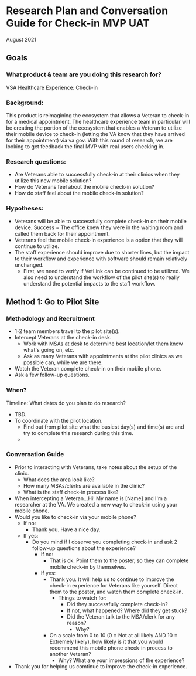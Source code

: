 # Research Plan and Conversation Guide for Check-in MVP UAT
August 2021

## Goals
### What product & team are you doing this research for?
VSA Healthcare Experience: Check-in

### Background:
This product is reimagining the ecosystem that allows a Veteran to check-in for a medical appointment. The healthcare experience team in particular will be creating the portion of the ecosystem that enables a Veteran to utilize their mobile device to check-in (letting the VA know that they have arrived for their appointment) via va.gov. With this round of research, we are looking to get feedback the final MVP with real users checking in.

### Research questions:
- Are Veterans able to successfully check-in at their clinics when they utilize this new mobile solution?
- How do Veterans feel about the mobile check-in solution?
- How do staff feel about the mobile check-in solution?

### Hypotheses:
- Veterans will be able to successfully complete check-in on their mobile device. Success = The office knew they were in the waiting room and called them back for their appointment.
- Veterans feel the mobile check-in experience is a option that they will continue to utilize.
- The staff experience should improve due to shorter lines, but the impact to their workflow and experience with software should remain relatively unchanged.
  - First, we need to verify if VetLink can be continued to be utilized. We also need to understand the workflow of the pilot site(s) to really understand the potential impacts to the staff workflow.

## Method 1: Go to Pilot Site 
### Methodology and Recruitment
- 1-2 team members travel to the pilot site(s).
- Intercept Veterans at the check-in desk.
  - Work with MSAs at desk to determine best location/let them know what's going on, etc.
  - Ask as many Veterans with appointments at the pilot clinics as we possible can, while we are there.
- Watch the Veteran complete check-in on their mobile phone.
- Ask a few follow-up questions.

### When?
Timeline: What dates do you plan to do research?
- TBD. 
- To coordinate with the pilot location.
  - Find out from pilot site what the busiest day(s) and time(s) are and try to complete this research during this time.
  - 

### Conversation Guide
- Prior to interacting with Veterans, take notes about the setup of the clinic.
  - What does the area look like? 
  - How many MSAs/clerks are available in the clinic? 
  - What is the staff check-in process like?
- When intercepting a Veteran...Hi! My name is [Name] and I'm a researcher at the VA. We created a new way to check-in using your mobile phone. 
- Would you like to check-in via your mobile phone?
  - If no:
    - Thank you. Have a nice day.
  - If yes:
    - Do you mind if I observe you completing check-in and ask 2 follow-up questions about the experience?
      - If no:
        - That is ok. Point them to the poster, so they can complete mobile check-in by themselves.
      - If yes:
        - Thank you. It will help us to continue to improve the check-in experience for Veterans like yourself. Direct them to the poster, and watch them complete check-in.
          - Things to watch for:
            - Did they successfully complete check-in?
            - If not, what happened? Where did they get stuck?
            - Did the Veteran talk to the MSA/clerk for any reason?
              - Why?
        - On a scale from 0 to 10 (0 = Not at all likely AND 10 = Extremely likely), how likely is it that you would recommend this mobile phone check-in process to another Veteran?
          - Why? What are your impressions of the experience?
- Thank you for helping us comtinue to improve the check-in experience.
